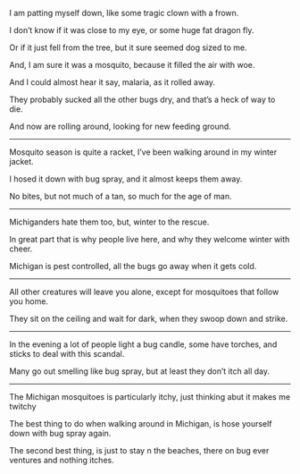 I am patting myself down,
like some tragic clown with a frown.

I don’t know if it was close to my eye,
or some huge fat dragon fly.

Or if it just fell from the tree,
but it sure seemed dog sized to me.

And, I am sure it was a mosquito,
because it filled the air with woe.

And I could almost hear it say,
malaria, as it rolled away.

They probably sucked all the other bugs dry,
and that’s a heck of way to die.

And now are rolling around,
looking for new feeding ground.

---

Mosquito season is quite a racket,
I’ve been walking around in my winter jacket.

I hosed it down with bug spray,
and it almost keeps them away.

No bites, but not much of a tan,
so much for the age of man.

---

Michiganders hate them too,
but, winter to the rescue.

In great part that is why people live here,
and why they welcome winter with cheer.

Michigan is pest controlled,
all the bugs go away when it gets cold.

---

All other creatures will leave you alone,
except for mosquitoes that follow you home.

They sit on the ceiling and wait for dark,
when they swoop down and strike.

---

In the evening a lot of people light a bug candle,
some have torches, and sticks to deal with this scandal.

Many go out smelling like bug spray,
but at least they don’t itch all day.

---

The Michigan mosquitoes is particularly itchy,
just thinking abut it makes me twitchy

The best thing to do when walking around in Michigan,
is hose yourself down with bug spray again.

The second best thing, is just to stay n the beaches,
there on bug ever ventures and nothing itches.
